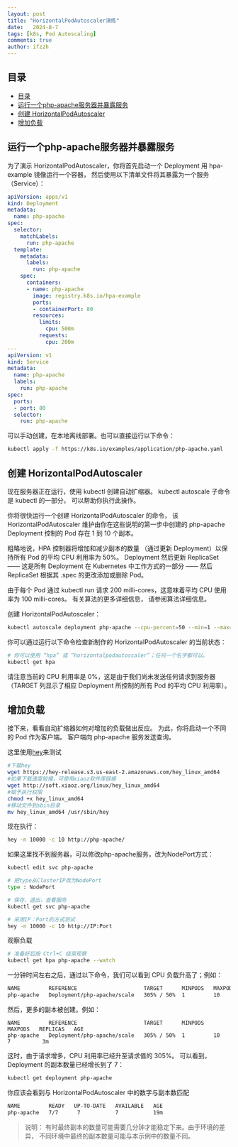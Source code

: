 ```yaml
---
layout: post
title: "HorizontalPodAutoscaler演练"
date:   2024-8-7
tags: [k8s, Pod Autoscaling]
comments: true
author: ifzzh
---
```


<!-- ###### 说明： -->

<!-- more -->


<link rel="stylesheet" type="text/css" href="../css/auto-title-number.css" />

## 目录

- [目录](#目录)
- [运行一个php-apache服务器并暴露服务](#运行一个php-apache服务器并暴露服务)
- [创建 HorizontalPodAutoscaler](#创建-horizontalpodautoscaler)
- [增加负载](#增加负载)

##  运行一个php-apache服务器并暴露服务

为了演示 HorizontalPodAutoscaler，你将首先启动一个 Deployment 用 hpa-example 镜像运行一个容器， 然后使用以下清单文件将其暴露为一个服务（Service）：

```yaml
apiVersion: apps/v1
kind: Deployment
metadata:
  name: php-apache
spec:
  selector:
    matchLabels:
      run: php-apache
  template:
    metadata:
      labels:
        run: php-apache
    spec:
      containers:
      - name: php-apache
        image: registry.k8s.io/hpa-example
        ports:
        - containerPort: 80
        resources:
          limits:
            cpu: 500m
          requests:
            cpu: 200m
---
apiVersion: v1
kind: Service
metadata:
  name: php-apache
  labels:
    run: php-apache
spec:
  ports:
  - port: 80
  selector:
    run: php-apache
```

可以手动创建，在本地离线部署。也可以直接运行以下命令：

```bash 
kubectl apply -f https://k8s.io/examples/application/php-apache.yaml
```

## 创建 HorizontalPodAutoscaler

现在服务器正在运行，使用 kubectl 创建自动扩缩器。 kubectl autoscale 子命令是 kubectl 的一部分， 可以帮助你执行此操作。

你将很快运行一个创建 HorizontalPodAutoscaler 的命令， 该 HorizontalPodAutoscaler 维护由你在这些说明的第一步中创建的 php-apache Deployment 控制的 Pod 存在 1 到 10 个副本。

粗略地说，HPA 控制器将增加和减少副本的数量 （通过更新 Deployment）以保持所有 Pod 的平均 CPU 利用率为 50%。 Deployment 然后更新 ReplicaSet —— 这是所有 Deployment 在 Kubernetes 中工作方式的一部分 —— 然后 ReplicaSet 根据其 .spec 的更改添加或删除 Pod。

由于每个 Pod 通过 kubectl run 请求 200 milli-cores，这意味着平均 CPU 使用率为 100 milli-cores。 有关算法的更多详细信息， 请参阅算法详细信息。

创建 HorizontalPodAutoscaler：

```bash
kubectl autoscale deployment php-apache --cpu-percent=50 --min=1 --max=10
```

你可以通过运行以下命令检查新制作的 HorizontalPodAutoscaler 的当前状态：

```bash
# 你可以使用 “hpa” 或 “horizontalpodautoscaler”；任何一个名字都可以。
kubectl get hpa
```

请注意当前的 CPU 利用率是 0%，这是由于我们尚未发送任何请求到服务器 （TARGET 列显示了相应 Deployment 所控制的所有 Pod 的平均 CPU 利用率）。


## 增加负载

接下来，看看自动扩缩器如何对增加的负载做出反应。 为此，你将启动一个不同的 Pod 作为客户端。 客户端向 php-apache 服务发送查询。

这里使用[hey](https://www.cnblogs.com/jspider/p/16004848.html)来测试

```bash
#下载hey
wget https://hey-release.s3.us-east-2.amazonaws.com/hey_linux_amd64
#如果下载速度较慢，可使用xiaoz软件库链接
wget http://soft.xiaoz.org/linux/hey_linux_amd64
#赋予执行权限
chmod +x hey_linux_amd64
#移动文件到sbin目录
mv hey_linux_amd64 /usr/sbin/hey
```




现在执行：

```bash
hey -n 10000 -c 10 http://php-apache/
```

如果这里找不到服务器，可以修改php-apache服务，改为NodePort方式：

```bash
kubectl edit svc php-apache

# 把type从ClusterIP改为NodePort
type : NodePort

# 保存，退出，查看服务
kubectl get svc php-apache

# 采用IP：Port的方式测试
hey -n 10000 -c 10 http://IP:Port
```

观察负载
```bash
# 准备好后按 Ctrl+C 结束观察
kubectl get hpa php-apache --watch
```

一分钟时间左右之后，通过以下命令，我们可以看到 CPU 负载升高了；例如：
```bash
NAME         REFERENCE                     TARGET      MINPODS   MAXPODS   REPLICAS   AGE
php-apache   Deployment/php-apache/scale   305% / 50%  1         10        1          3m
```

然后，更多的副本被创建。例如：

```
NAME         REFERENCE                     TARGET      MINPODS   MAXPODS   REPLICAS   AGE
php-apache   Deployment/php-apache/scale   305% / 50%  1         10        7          3m
```

这时，由于请求增多，CPU 利用率已经升至请求值的 305%。 可以看到，Deployment 的副本数量已经增长到了 7：

```bash
kubectl get deployment php-apache
```

你应该会看到与 HorizontalPodAutoscaler 中的数字与副本数匹配

```bash
NAME         READY   UP-TO-DATE   AVAILABLE   AGE
php-apache   7/7      7           7           19m
```


>说明：
有时最终副本的数量可能需要几分钟才能稳定下来。由于环境的差异， 不同环境中最终的副本数量可能与本示例中的数量不同。



